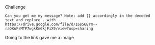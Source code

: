 Challenge
```
Can you get me my message? Note: add {} accordingly in the decoded text and replace . with _ 
https://drive.google.com/file/d/16s56Brm--raQKuFrMTP7wgkKm6kjFiX9/view?usp=sharing
```

Going to the link gave me a image 
